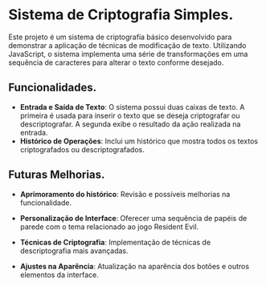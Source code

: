 # Sistema de Criptografia Simples.

Este projeto é um sistema de criptografia básico desenvolvido para demonstrar a aplicação de técnicas de modificação de texto. Utilizando JavaScript, o sistema implementa uma série de transformações em uma sequência de caracteres para alterar o texto conforme desejado.

## Funcionalidades.

- **Entrada e Saída de Texto**: O sistema possui duas caixas de texto. A primeira é usada para inserir o texto que se deseja criptografar ou descriptografar. A segunda exibe o resultado da ação realizada na entrada.
- **Histórico de Operações**: Inclui um histórico que mostra todos os textos criptografados ou descriptografados.

## Futuras Melhorias.

- **Aprimoramento do histórico**: Revisão e possíveis melhorias na funcionalidade.
  
- **Personalização de Interface**: Oferecer uma sequência de papéis de parede com o tema relacionado ao jogo Resident Evil.
  
- **Técnicas de Criptografia**: Implementação de técnicas de descriptografia mais avançadas.
  
- **Ajustes na Aparência**: Atualização na aparência dos botões e outros elementos da interface.

